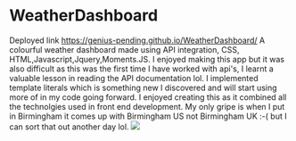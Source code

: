 # WeatherDashboard 
Deployed link https://genius-pending.github.io/WeatherDashboard/ A colourful weather dashboard made using API integration, CSS, HTML,Javascript,Jquery,Moments.JS.
I enjoyed making this app but it was also difficult as this was the first time I have worked with api's, I learnt a valuable lesson in reading the API documentation lol.
I implemented template literals which is something new I discovered and will start using more of in my code going forward.
I enjoyed creating this as it combined all the technolgies used in front end development.
My only gripe is when I put in Birmingham it comes up with Birmingham US not Birmingham UK :-( but I can sort that out another day lol.
![](https://github.com/genius-pending/WeatherDashboard/blob/main/screenshot.png)
